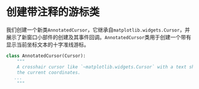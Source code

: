 # 创建带注释的游标类

我们创建一个新类`AnnotatedCursor`，它继承自`matplotlib.widgets.Cursor`，并展示了新窗口小部件的创建及其事件回调。`AnnotatedCursor`类用于创建一个带有显示当前坐标文本的十字准线游标。

```python
class AnnotatedCursor(Cursor):
    """
    A crosshair cursor like `~matplotlib.widgets.Cursor` with a text showing \
    the current coordinates.
   ...
    """
```
